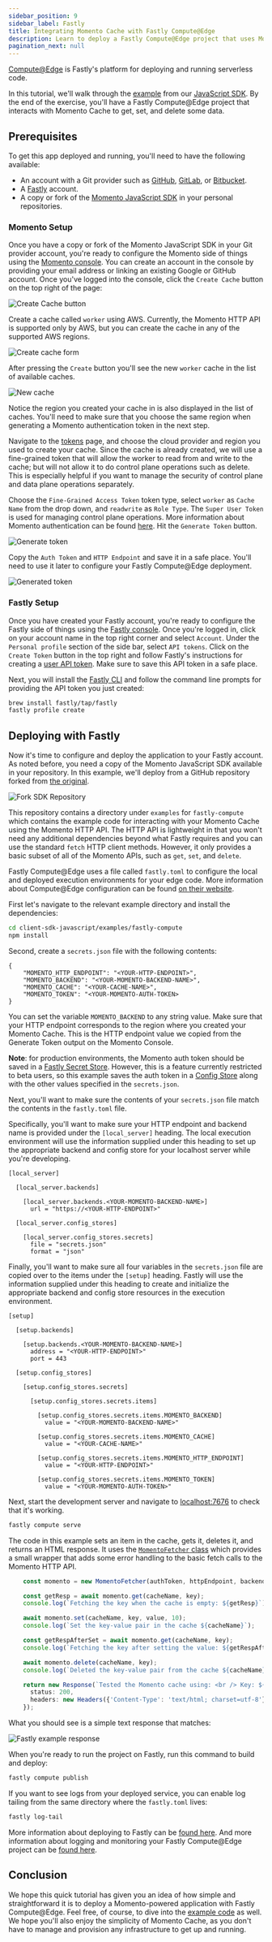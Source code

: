 ```yaml
---
sidebar_position: 9
sidebar_label: Fastly
title: Integrating Momento Cache with Fastly Compute@Edge
description: Learn to deploy a Fastly Compute@Edge project that uses Momento Cache via HTTP API
pagination_next: null
---
```


[Compute@Edge](https://www.fastly.com/products/edge-compute) is Fastly's platform for deploying and running serverless code.

In this tutorial, we'll walk through the [example](https://github.com/momentohq/client-sdk-javascript/tree/main/examples/fastly-compute) from our [JavaScript SDK](https://github.com/momentohq/client-sdk-javascript). By the end of the exercise, you'll have a Fastly Compute@Edge project that interacts with Momento Cache to get, set, and delete some data.

## Prerequisites

To get this app deployed and running, you'll need to have the following available:

- An account with a Git provider such as [GitHub](https://github.com/), [GitLab](https://gitlab.com), or [Bitbucket](https://bitbucket.org/).
- A [Fastly](https://www.fastly.com/) account.
- A copy or fork of the [Momento JavaScript SDK](https://github.com/momentohq/client-sdk-javascript) in your personal repositories.

### Momento Setup

Once you have a copy or fork of the Momento JavaScript SDK in your Git provider account, you're ready to configure the Momento side of things using the [Momento console](https://console.gomomento.com). You can create an account in the console by providing your email address or linking an existing Google or GitHub account. Once you've logged into the console, click the `Create Cache` button on the top right of the page:

![Create Cache button](/img/console-create-cache.png)

Create a cache called `worker` using AWS. Currently, the Momento HTTP API is supported only by AWS, but you can create the cache in any of the supported AWS regions.

![Create cache form](/img/console-create-worker-cache-form.png)

After pressing the `Create` button you'll see the new `worker` cache in the list of available caches.

![New cache](/img/console-caches-worker.png)

Notice the region you created your cache in is also displayed in the list of caches. You'll need to make sure that you choose the same region when generating a Momento authentication token in the next step. 

Navigate to the [tokens](https://console.gomomento.com/tokens) page, and choose the cloud provider and region you used to create your cache. Since the cache is already created, we will use a fine-grained token that will allow the worker to read from and write to the cache; but will not allow it to do control plane operations such as delete. This is especially helpful if you want to manage the security of control plane and data plane operations separately.

Choose the `Fine-Grained Access Token` token type, select `worker` as `Cache Name` from the drop down, and `readwrite` as `Role Type`. The `Super User Token` is used for managing control plane operations. More information about Momento authentication can be found [here](https://docs.momentohq.com/develop/basics/working-with-momento-auth-tokens). Hit the `Generate Token` button.

![Generate token](/img/fgac-worker-auth.png)

Copy the `Auth Token` and `HTTP Endpoint` and save it in a safe place. You'll need to use it later to configure your Fastly Compute@Edge deployment.

![Generated token](/img/http-endpoint-auth-token.png)

### Fastly Setup

Once you have created your Fastly account, you're ready to configure the Fastly side of things using the [Fastly console](https://manage.fastly.com/services/all). Once you're logged in, click on your account name in the top right corner and select `Account`. Under the `Personal profile` section of the side bar, select `API tokens`. Click on the `Create Token` button in the top right and follow Fastly's instructions for creating a [user API token](https://docs.fastly.com/en/guides/using-api-tokens#creating-api-tokens). Make sure to save this API token in a safe place.

Next, you will install the [Fastly CLI](https://developer.fastly.com/learning/compute/#install-the-fastly-cli) and follow the command line prompts for providing the API token you just created:

```bash
brew install fastly/tap/fastly
fastly profile create
```

## Deploying with Fastly

Now it's time to configure and deploy the application to your Fastly account. As noted before, you need a copy of the Momento JavaScript SDK available in your repository. 
In this example, we'll deploy from a GitHub repository forked from [the original](https://github.com/momentohq/client-sdk-javascript).

![Fork SDK Repository](/img/github-fork-js-sdk.png)

This repository contains a directory under `examples` for `fastly-compute` which contains the example code for interacting with your Momento Cache using the Momento HTTP API. The HTTP API is lightweight in that you won't need any additional dependencies beyond what Fastly requires and you can use the standard `fetch` HTTP client methods. However, it only provides a basic subset of all of the Momento APIs, such as `get`, `set`, and `delete`.

Fastly Compute@Edge uses a file called `fastly.toml` to configure the local and deployed execution environments for your edge code. More information about Compute@Edge configuration can be found [on their website](https://developer.fastly.com/reference/compute/fastly-toml/).

First let's navigate to the relevant example directory and install the dependencies:

```bash
cd client-sdk-javascript/examples/fastly-compute
npm install
```

Second, create a `secrets.json` file with the following contents:

```
{
    "MOMENTO_HTTP_ENDPOINT": "<YOUR-HTTP-ENDPOINT>",
    "MOMENTO_BACKEND": "<YOUR-MOMENTO-BACKEND-NAME>",
    "MOMENTO_CACHE": "<YOUR-CACHE-NAME>",
    "MOMENTO_TOKEN": "<YOUR-MOMENTO-AUTH-TOKEN>
}
```

You can set the variable `MOMENTO_BACKEND` to any string value. Make sure that your HTTP endpoint corresponds to the region where you created your Momento Cache. This is the HTTP endpoint value we copied from the Generate Token output on the Momento Console.

**Note**: for production environments, the Momento auth token should be saved in a [Fastly Secret Store](https://developer.fastly.com/reference/api/services/resources/secret-store/). However, this is a feature currently restricted to beta users, so this example saves the auth token in a [Config Store](https://developer.fastly.com/reference/api/services/resources/config-store/) along with the other values specified in the `secrets.json`.

Next, you'll want to make sure the contents of your `secrets.json` file match the contents in the `fastly.toml` file. 

Specifically, you'll want to make sure your HTTP endpoint and backend name is provided under the `[local_server]` heading. The local execution environment will use the information supplied under this heading to set up the appropriate backend and config store for your localhost server while you're developing.

```
[local_server]

  [local_server.backends]

    [local_server.backends.<YOUR-MOMENTO-BACKEND-NAME>]
      url = "https://<YOUR-HTTP-ENDPOINT>"

  [local_server.config_stores]

    [local_server.config_stores.secrets]
      file = "secrets.json"
      format = "json"
```

Finally, you'll want to make sure all four variables in the `secrets.json` file are copied over to the items under the `[setup]` heading. Fastly will use the information supplied under this heading to create and initialize the appropriate backend and config store resources in the execution environment. 

```
[setup]

  [setup.backends]

    [setup.backends.<YOUR-MOMENTO-BACKEND-NAME>]
      address = "<YOUR-HTTP-ENDPOINT>"
      port = 443

  [setup.config_stores]

    [setup.config_stores.secrets]

      [setup.config_stores.secrets.items]

        [setup.config_stores.secrets.items.MOMENTO_BACKEND]
          value = "<YOUR-MOMENTO-BACKEND-NAME>"

        [setup.config_stores.secrets.items.MOMENTO_CACHE]
          value = "<YOUR-CACHE-NAME>"

        [setup.config_stores.secrets.items.MOMENTO_HTTP_ENDPOINT]
          value = "<YOUR-HTTP-ENDPOINT>"

        [setup.config_stores.secrets.items.MOMENTO_TOKEN]
          value = "<YOUR-MOMENTO-AUTH-TOKEN>"
```

Next, start the development server and navigate to [localhost:7676](http://localhost:7676) to check that it's working.

```bash
fastly compute serve
```

The code in this example sets an item in the cache, gets it, deletes it, and returns an HTML response. 
It uses the [`MomentoFetcher` class](https://github.com/momentohq/client-sdk-javascript/blob/main/examples/fastly-compute/src/index.ts#L98) which provides a small wrapper that adds some error handling to the basic fetch calls to the Momento HTTP API.
   
```typescript
    const momento = new MomentoFetcher(authToken, httpEndpoint, backend);

    const getResp = await momento.get(cacheName, key);
    console.log(`Fetching the key when the cache is empty: ${getResp}`);

    await momento.set(cacheName, key, value, 10);
    console.log(`Set the key-value pair in the cache ${cacheName}`);

    const getRespAfterSet = await momento.get(cacheName, key);
    console.log(`Fetching the key after setting the value: ${getRespAfterSet}`);

    await momento.delete(cacheName, key);
    console.log(`Deleted the key-value pair from the cache ${cacheName}`);

    return new Response(`Tested the Momento cache using: <br /> Key: ${key} | Value: ${value}`, {
      status: 200,
      headers: new Headers({'Content-Type': 'text/html; charset=utf-8'}),
    });
```

What you should see is a simple text response that matches: 

![Fastly example response](/img/deployed-fastly-response.png)

When you're ready to run the project on Fastly, run this command to build and deploy:

```bash
fastly compute publish
```

If you want to see logs from your deployed service, you can enable log tailing from the same directory where the `fastly.toml` lives:

```bash
fastly log-tail
```

 More information about deploying to Fastly can be [found here](https://developer.fastly.com/learning/compute/#deploy-to-a-fastly-service). And more information about logging and monitoring your Fastly Compute@Edge project can be [found here](https://developer.fastly.com/learning/compute/testing/#live-log-monitoring-in-your-console).

## Conclusion

We hope this quick tutorial has given you an idea of how simple and straightforward it is to deploy a Momento-powered application with Fastly Compute@Edge. Feel free, of course, to dive into the [example code](https://github.com/momentohq/client-sdk-javascript/tree/main/examples/fastly-compute) as well. We hope you'll also enjoy the simplicity of Momento Cache, as you don't have to manage and provision any infrastructure to get up and running.
